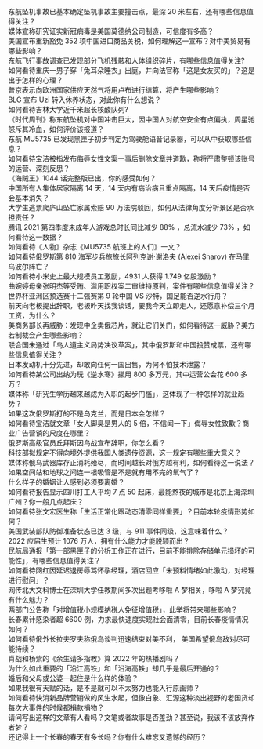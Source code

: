 东航坠机事故已基本确定坠机事故主要撞击点，最深 20 米左右，还有哪些信息值得关注？  
媒体宣称研究证实新冠病毒是美国莫德纳公司制造，可信度有多高？  
美国宣布重新豁免 352 项中国进口商品关税，如何理解这一宣布？对中美贸易有哪些影响？  
东航飞行事故调查已发现部分飞机残骸和人体组织碎片，有哪些信息值得关注?  
如何看待重庆一男子穿「兔耳朵睡衣」出庭，并向法官称「这是女友买的」？这是出于怎样的心理？  
普京表示向欧洲国家供应天然气将用卢布进行结算，将产生哪些影响？  
BLG 宣布 Uzi 转入休养状态，对此你有什么想说？  
如何看待吉林大学近千米超长核酸队列?  
《时代周刊》称东航坠机对中国冲击巨大，因中国人对航空安全有点偏执，周星驰怒斥其冷血，如何评价该报道？  
东航 MU5735 已发现黑匣子初步判定为驾驶舱语音记录器，可以从中获取哪些信息？  
如何看待宝洁被指发布侮辱女性文案一事后删除文章并道歉，称将严肃整顿该账号的运营、深刻反思？  
《海贼王》1044 话完整版已出，你的感受如何？  
中国所有人集体居家隔离 14 天，14 天内有病治病且重点隔离，14 天后疫情是否会基本消失？  
大学生逃票爬庐山坠亡家属索赔 90 万法院驳回，如何从法律角度分析景区是否承担责任？  
腾讯 2021 第四季度未成年人游戏总时长同比减少 88% ，总流水减少 73% ，如何看待这一数据？  
如何看待《人物》杂志《MU5735 航班上的人们》一文？  
如何看待俄罗斯第 810 海军步兵旅旅长阿列克谢·谢洛夫 (Alexei Sharov) 在马里乌波尔阵亡？  
如何看待小米史上最大规模员工激励，4931 人获得 1.749 亿股激励？  
曲婉婷母亲张明杰等受贿、滥用职权案二审维持原判，案件有哪些信息值得关注？  
世界杯亚洲区预选赛十二强赛第 9 轮中国 VS 沙特，国足能否逆水行舟？  
前天向老板提出辞职，老板昨天找我谈话，要我今天立即走人，还愿意补偿三个月工资，为什么？  
美商务部长再威胁：发现中企卖俄芯片，就让它们关门，如何看待这一威胁？美方若制裁会产生哪些影响？  
联合国未通过「乌人道主义局势决议草案」，其中俄罗斯和中国投赞成票，还有哪些信息值得关注？  
日本发动机十分先进，却敢向任何一国出售，为何不怕技术泄露？  
如何看待某公司出纳为玩《逆水寒》挪用 800 多万元，其中运营公会花 600 多万？  
媒体称「研究生学历越来越成为入职的起步门槛」，这体现了一种怎样的就业趋势？  
如果这次俄罗斯打的不是乌克兰，而是日本会怎样？  
如何看待宝洁就文章「女人脚臭是男人的 5 倍，不信闻一下」侮辱女性致歉？商业广告营销的尺度在哪里？  
俄罗斯高级官员丘拜斯因乌战宣布辞职，你怎么看？  
科技部拟规定不得向境外提供我国人类遗传资源，这一规定有哪些重大意义？  
媒体称俄乌武器库存正消耗殆尽，而时间越长对俄方越有利，如何看待这一说法？  
如果空间站和地球之间连一根吸管是不是就有用不完的氧气了？  
什么样子的婚姻让人感到必须要离婚？  
如何看待报告显示四川打工人平均 7 点 50 起床，最能熬夜的城市是北京上海深圳广州？你一般几点起床？  
如何看待张文宏医生称「生活正常化跟动态清零同样重要」？目前本轮疫情形势如何？  
美国武装部队防御准备状态已达 3 级，与 911 事件同级，这意味着什么？  
2022 应届生预计 1076 万人，拥有什么能力才能脱颖而出？  
民航局通报「第一部黑匣子的分析工作正在进行，目前不能排除存储单元损坏的可能性」，有哪些信息值得关注？  
如何看待网红因延迟退房辱骂怀孕经理，酒店回应「未预料情绪如此激动，对经理进行慰问」？  
网传北大文科博士在深圳大学任教期间多次出题考哆啦 A 梦相关，哆啦 A 梦究竟有什么魅力？  
两部门公告称「对增值税小规模纳税人免征增值税」，此举将带来哪些影响？  
长春累计感染者超 6600 例，力求最快速度实现社会面清零，目前长春疫情情况如何？  
如何看待俄外长拉夫罗夫称俄乌谈判迅速结束对美不利， 美国希望俄乌敌对尽可能持续？  
肖战和杨紫的《余生请多指教》算 2022 年的热播剧吗？  
为什么如此重要的「沿江高铁」和「沿海高铁」却几乎是最后开通的？  
婚后和父母或公婆一起住是什么样的体验？  
如果我很有天赋的话，是不是就可以不太努力也能入行原画师？  
如何看待快消新品牌营销做的风生水起，但像白象、汇源这种淡出视野的老国货却每次大事件的时候都捐款捐物？  
请问写出这样的文章有人看吗？文笔或者故事是否差劲？甚至说，我该不该放弃作者梦？  
还记得上一个长春的春天有多长吗？你有什么难忘又遗憾的经历？  
